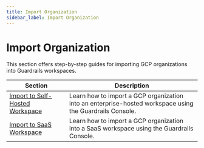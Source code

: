 ```yaml
---
title: Import Organization
sidebar_label: Import Organization
---
```


# Import Organization

This section offers step-by-step guides for importing GCP organizations into Guardrails workspaces.

| **Section** | **Description** |
|-------------|-----------------|
| [Import to Self-Hosted Workspace](guides/gcp/import-gcp-organization/self-hosted-workspace) | Learn how to import a GCP organization into an enterprise-hosted workspace using the Guardrails Console. |
| [Import to SaaS Workspace](guides/gcp/import-gcp-organization/saas-workspace) | Learn how to import a GCP organization into a SaaS workspace using the Guardrails Console. |
